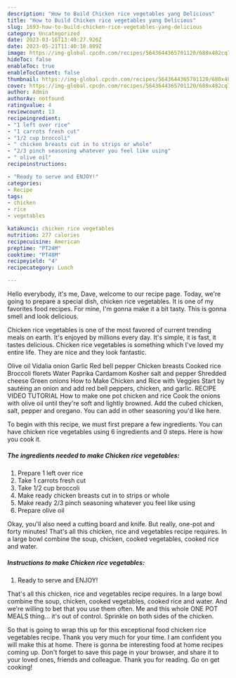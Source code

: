 ```yaml
---
description: "How to Build Chicken rice vegetables yang Delicious"
title: "How to Build Chicken rice vegetables yang Delicious"
slug: 1693-how-to-build-chicken-rice-vegetables-yang-delicious
category: Uncategorized
date: 2023-03-16T13:40:27.926Z
date: 2023-05-21T11:40:18.809Z
image: https://img-global.cpcdn.com/recipes/5643644365701120/680x482cq70/chicken-rice-vegetables-recipe-main-photo.jpg
hideToc: false
enableToc: true
enableTocContent: false
thumbnail: https://img-global.cpcdn.com/recipes/5643644365701120/680x482cq70/chicken-rice-vegetables-recipe-main-photo.jpg
cover: https://img-global.cpcdn.com/recipes/5643644365701120/680x482cq70/chicken-rice-vegetables-recipe-main-photo.jpg
author: Admin
authorAv: notfound
ratingvalue: 4
reviewcount: 13
recipeingredient:
- "1 left over rice"
- "1 carrots fresh cut"
- "1/2 cup broccoli"
- " chicken breasts cut in to strips or whole"
- "2/3 pinch seasoning whatever you feel like using"
- " olive oil"
recipeinstructions:

- "Ready to serve and ENJOY!"
categories:
- Recipe
tags:
- chicken
- rice
- vegetables

katakunci: chicken rice vegetables 
nutrition: 277 calories
recipecuisine: American
preptime: "PT24M"
cooktime: "PT48M"
recipeyield: "4"
recipecategory: Lunch

---
```



Hello everybody, it's me, Dave, welcome to our recipe page. Today, we're going to prepare a special dish, chicken rice vegetables. It is one of my favorites food recipes. For mine, I'm gonna make it a bit tasty. This is gonna smell and look delicious.

Chicken rice vegetables is one of the most favored of current trending meals on earth. It's enjoyed by millions every day. It's simple, it is fast, it tastes delicious. Chicken rice vegetables is something which I've loved my entire life. They are nice and they look fantastic.

Olive oil Vidalia onion Garlic Red bell pepper Chicken breasts Cooked rice Broccoli florets Water Paprika Cardamom Kosher salt and pepper Shredded cheese Green onions How to Make Chicken and Rice with Veggies Start by sautéing an onion and add red bell peppers, chicken, and garlic. RECIPE VIDEO TUTORIAL How to make one pot chicken and rice Cook the onions with olive oil until they&#39;re soft and lightly browned. Add the cubed chicken, salt, pepper and oregano. You can add in other seasoning you&#39;d like here.


To begin with this recipe, we must first prepare a few ingredients. You can have chicken rice vegetables using 6 ingredients and 0 steps. Here is how you cook it.

<!--inarticleads1-->

##### The ingredients needed to make Chicken rice vegetables:

1. Prepare 1 left over rice
1. Take 1 carrots fresh cut
1. Take 1/2 cup broccoli
1. Make ready  chicken breasts cut in to strips or whole
1. Make ready 2/3 pinch seasoning whatever you feel like using
1. Prepare  olive oil


Okay, you&#39;ll also need a cutting board and knife. But really, one-pot and forty minutes! That&#39;s all this chicken, rice and vegetables recipe requires. In a large bowl combine the soup, chicken, cooked vegetables, cooked rice and water. 

<!--inarticleads2-->

##### Instructions to make Chicken rice vegetables:


1. Ready to serve and ENJOY!

That&#39;s all this chicken, rice and vegetables recipe requires. In a large bowl combine the soup, chicken, cooked vegetables, cooked rice and water. And we&#39;re willing to bet that you use them often. Me and this whole ONE POT MEALS thing… it&#39;s out of control. Sprinkle on both sides of the chicken. 

So that is going to wrap this up for this exceptional food chicken rice vegetables recipe. Thank you very much for your time. I am confident you will make this at home. There is gonna be interesting food at home recipes coming up. Don't forget to save this page in your browser, and share it to your loved ones, friends and colleague. Thank you for reading. Go on get cooking!
